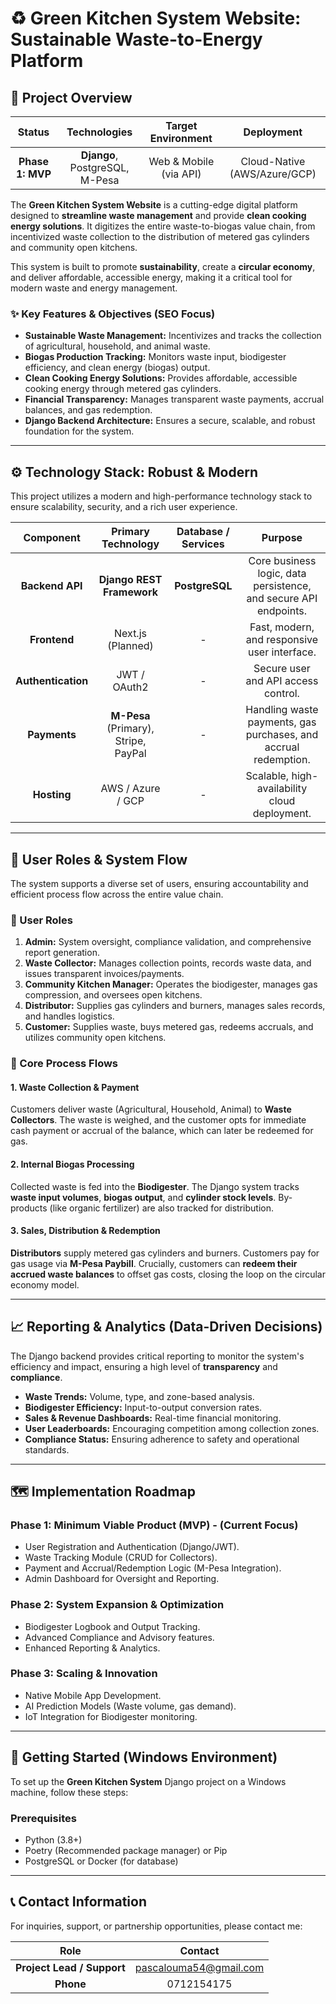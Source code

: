 # ♻️ Green Kitchen System Website: Sustainable Waste-to-Energy Platform

## 🌟 Project Overview

| **Status** | **Technologies** | **Target Environment** | **Deployment** |
| :---: | :---: | :---: | :---: |
| **Phase 1: MVP** | **Django**, PostgreSQL, M-Pesa | Web & Mobile (via API) | Cloud-Native (AWS/Azure/GCP) |

The **Green Kitchen System Website** is a cutting-edge digital platform designed to **streamline waste management** and provide **clean cooking energy solutions**. It digitizes the entire waste-to-biogas value chain, from incentivized waste collection to the distribution of metered gas cylinders and community open kitchens.

This system is built to promote **sustainability**, create a **circular economy**, and deliver affordable, accessible energy, making it a critical tool for modern waste and energy management.

### ✨ Key Features & Objectives (SEO Focus)

* **Sustainable Waste Management:** Incentivizes and tracks the collection of agricultural, household, and animal waste.
* **Biogas Production Tracking:** Monitors waste input, biodigester efficiency, and clean energy (biogas) output.
* **Clean Cooking Energy Solutions:** Provides affordable, accessible cooking energy through metered gas cylinders.
* **Financial Transparency:** Manages transparent waste payments, accrual balances, and gas redemption.
* **Django Backend Architecture:** Ensures a secure, scalable, and robust foundation for the system.

***

## ⚙️ Technology Stack: Robust & Modern

This project utilizes a modern and high-performance technology stack to ensure scalability, security, and a rich user experience.

| **Component** | **Primary Technology** | **Database / Services** | **Purpose** |
| :---: | :---: | :---: | :---: |
| **Backend API** | **Django REST Framework** | **PostgreSQL** | Core business logic, data persistence, and secure API endpoints. |
| **Frontend** | Next.js (Planned) | - | Fast, modern, and responsive user interface. |
| **Authentication** | JWT / OAuth2 | - | Secure user and API access control. |
| **Payments** | **M-Pesa** (Primary), Stripe, PayPal | - | Handling waste payments, gas purchases, and accrual redemption. |
| **Hosting** | AWS / Azure / GCP | - | Scalable, high-availability cloud deployment. |

***

## 👤 User Roles & System Flow

The system supports a diverse set of users, ensuring accountability and efficient process flow across the entire value chain.

### 👥 User Roles

1.  **Admin:** System oversight, compliance validation, and comprehensive report generation.
2.  **Waste Collector:** Manages collection points, records waste data, and issues transparent invoices/payments.
3.  **Community Kitchen Manager:** Operates the biodigester, manages gas compression, and oversees open kitchens.
4.  **Distributor:** Supplies gas cylinders and burners, manages sales records, and handles logistics.
5.  **Customer:** Supplies waste, buys metered gas, redeems accruals, and utilizes community open kitchens.

### 🔄 Core Process Flows

#### 1. Waste Collection & Payment
Customers deliver waste ($\text{Agricultural, Household, Animal}$) to **Waste Collectors**. The waste is weighed, and the customer opts for immediate cash payment or accrual of the balance, which can later be redeemed for gas.

#### 2. Internal Biogas Processing
Collected waste is fed into the **Biodigester**. The Django system tracks **waste input volumes**, **biogas output**, and **cylinder stock levels**. By-products (like organic fertilizer) are also tracked for distribution.

#### 3. Sales, Distribution & Redemption
**Distributors** supply metered gas cylinders and burners. Customers pay for gas usage via **M-Pesa Paybill**. Crucially, customers can **redeem their accrued waste balances** to offset gas costs, closing the loop on the circular economy model.

***

## 📈 Reporting & Analytics (Data-Driven Decisions)

The Django backend provides critical reporting to monitor the system's efficiency and impact, ensuring a high level of **transparency** and **compliance**.

* **Waste Trends:** Volume, type, and zone-based analysis.
* **Biodigester Efficiency:** Input-to-output conversion rates.
* **Sales & Revenue Dashboards:** Real-time financial monitoring.
* **User Leaderboards:** Encouraging competition among collection zones.
* **Compliance Status:** Ensuring adherence to safety and operational standards.

***

## 🗺️ Implementation Roadmap

### Phase 1: Minimum Viable Product (MVP) - (Current Focus)
* User Registration and Authentication (Django/JWT).
* Waste Tracking Module (CRUD for Collectors).
* Payment and Accrual/Redemption Logic (M-Pesa Integration).
* Admin Dashboard for Oversight and Reporting.

### Phase 2: System Expansion & Optimization
* Biodigester Logbook and Output Tracking.
* Advanced Compliance and Advisory features.
* Enhanced Reporting & Analytics.

### Phase 3: Scaling & Innovation
* Native Mobile App Development.
* AI Prediction Models (Waste volume, gas demand).
* IoT Integration for Biodigester monitoring.

***

## 🚀 Getting Started (Windows Environment)

To set up the **Green Kitchen System** Django project on a Windows machine, follow these steps:

### Prerequisites

* Python (3.8+)
* Poetry (Recommended package manager) or Pip
* PostgreSQL or Docker (for database)

***

## 📞 Contact Information

For inquiries, support, or partnership opportunities, please contact me:

| **Role** | **Contact** |
| :---: | :---: |
| **Project Lead / Support** | pascalouma54@gmail.com |
| **Phone** | 0712154175 